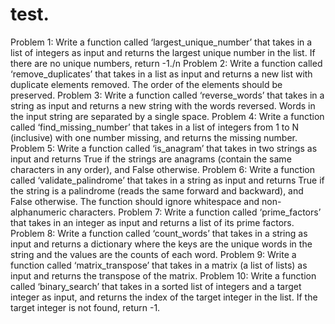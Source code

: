 # test.
Problem 1: Write a function called ‘largest_unique_number’ that takes in a list of integers as input and returns the largest unique number in the list. If there are no unique numbers, return -1./n 
Problem 2: Write a function called ‘remove_duplicates’ that takes in a list as input and returns a new list with duplicate elements removed. The order of the elements should be preserved. 
Problem 3: Write a function called ‘reverse_words’ that takes in a string as input and returns a new string with the words reversed. Words in the input string are separated by a single space. 
Problem 4: Write a function called ‘find_missing_number’ that takes in a list of integers from 1 to N (inclusive) with one number missing, and returns the missing number.
Problem 5: Write a function called ‘is_anagram’ that takes in two strings as input and returns True if the strings are anagrams (contain the same characters in any order), and False otherwise. 
Problem 6: Write a function called ‘validate_palindrome’ that takes in a string as input and returns True if the string is a palindrome (reads the same forward and backward), and False otherwise. The function should ignore whitespace and non-alphanumeric characters. 
Problem 7: Write a function called ‘prime_factors’ that takes in an integer as input and returns a list of its prime factors. 
Problem 8: Write a function called ‘count_words’ that takes in a string as input and returns a dictionary where the keys are the unique words in the string and the values are the counts of each word. 
Problem 9: Write a function called ‘matrix_transpose’ that takes in a matrix (a list of lists) as input and returns the transpose of the matrix. 
Problem 10: Write a function called ‘binary_search’ that takes in a sorted list of integers and a target integer as input, and returns the index of the target integer in the list. If the target integer is not found, return -1.
